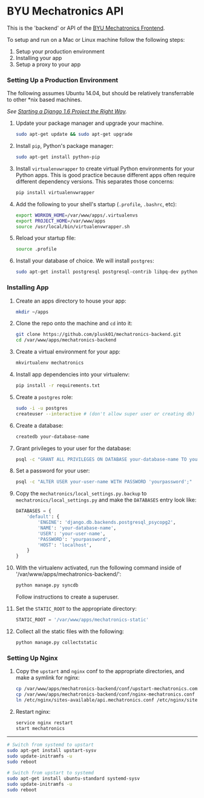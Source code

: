 BYU Mechatronics API
====================

This is the 'backend' or API of the [BYU Mechatronics Frontend](https://github.com/plusk01/mechatronics-backend).

To setup and run on a Mac or Linux machine follow the following steps:

1. Setup your production environment
2. Installing your app
3. Setup a proxy to your app

### Setting Up a Production Environment ###

The following assumes Ubuntu 14.04, but should be relatively transferrable to other *nix based machines.

*See [Starting a Django 1.6 Project the Right Way](http://www.jeffknupp.com/blog/2013/12/18/starting-a-django-16-project-the-right-way/).*

1. Update your package manager and upgrade your machine.

    ```bash
    sudo apt-get update && sudo apt-get upgrade
    ```

2. Install `pip`, Python's package manager:

    ```bash
    sudo apt-get install python-pip
    ```

3. Install `virtualenvwrapper` to create virtual Python environments for your Python apps. This is good practice because different apps often require different dependency versions. This separates those concerns:

    ```bash
    pip install virtualenvwrapper
    ```

4. Add the following to your shell's startup (`.profile`, `.bashrc`, etc):

    ```bash
    export WORKON_HOME=/var/www/apps/.virtualenvs
    export PROJECT_HOME=/var/www/apps
    source /usr/local/bin/virtualenvwrapper.sh
    ```

5. Reload your startup file:

    ```bash
    source .profile
    ```

6. Install your database of choice. We will install `postgres`:

    ```bash
    sudo apt-get install postgresql postgresql-contrib libpq-dev python-dev libncurses5-dev
    ```

### Installing App ###

1. Create an apps directory to house your app:

    ```bash
    mkdir ~/apps
    ```

2. Clone the repo onto the machine and `cd` into it:

    ```bash
    git clone https://github.com/plusk01/mechatronics-backend.git
    cd /var/www/apps/mechatronics-backend
    ```

3. Create a virtual environment for your app:

    ```bash
    mkvirtualenv mechatronics
    ```

4. Install app dependencies into your virtualenv:

    ```bash
    pip install -r requirements.txt
    ```

5. Create a `postgres` role:

    ```bash
    sudo -i -u postgres
    createuser --interactive # (don't allow super user or creating db)
    ```

6. Create a database:
    
    ```bash
    createdb your-database-name
    ```

7. Grant privileges to your user for the database:

    ```bash
    psql -c "GRANT ALL PRIVILEGES ON DATABASE your-database-name TO your-user-name"
    ```

8. Set a password for your user:

    ```bash
    psql -c "ALTER USER your-user-name WITH PASSWORD 'yourpassword';"
    ```

9. Copy the `mechatronics/local_settings.py.backup` to `mechatronics/local_settings.py` and make the `DATABASES` entry look like:

     ```python
     DATABASES = {
         'default': {
             'ENGINE': 'django.db.backends.postgresql_psycopg2',
             'NAME': 'your-database-name',
             'USER': 'your-user-name',
             'PASSWORD': 'yourpassword',
             'HOST': 'localhost',
         }
     }
     ```
10. With the virtualenv activated, run the following command inside of '/var/www/apps/mechatronics-backend/':

    ```bash
    python manage.py syncdb
    ```

    Follow instructions to create a superuser.

11. Set the `STATIC_ROOT` to the appropriate directory:

    ```python
    STATIC_ROOT = '/var/www/apps/mechatronics-static'
    ```

12. Collect all the static files with the following:

    ```bash
    python manage.py collectstatic
    ```

### Setting Up Nginx ###

1. Copy the `upstart` and `nginx` conf to the appropriate directories, and make a symlink for nginx:

    ```bash
    cp /var/www/apps/mechatronics-backend/conf/upstart-mechatronics.com /etc/init/mechatronics.conf
    cp /var/www/apps/mechatronics-backend/conf/nginx-mechatronics.conf /etc/nginx/sites-available/mechatronics.conf
    ln /etc/nginx/sites-available/api.mechatronics.conf /etc/nginx/sites-enabled/api.mechatronics.conf
    ```

2. Restart nginx:

    ```bash
    service nginx restart
    start mechatronics
    ```

-----------------------------

```bash
# Switch from systemd to upstart
sudo apt-get install upstart-sysv
sudo update-initramfs -u
sudo reboot

# Switch from upstart to systemd
sudo apt-get install ubuntu-standard systemd-sysv
sudo update-initramfs -u
sudo reboot
```